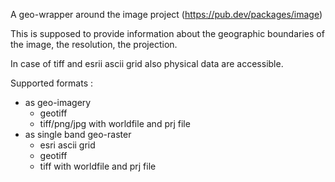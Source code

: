 A geo-wrapper around the image project (https://pub.dev/packages/image)

This is supposed to provide information about the geographic boundaries of the image, the resolution, the projection.

In case of tiff and esrii ascii grid also physical data are accessible.

Supported formats :

- as geo-imagery
  - geotiff
  - tiff/png/jpg with worldfile and prj file
- as single band geo-raster
  - esri ascii grid
  - geotiff
  - tiff with worldfile and prj file
